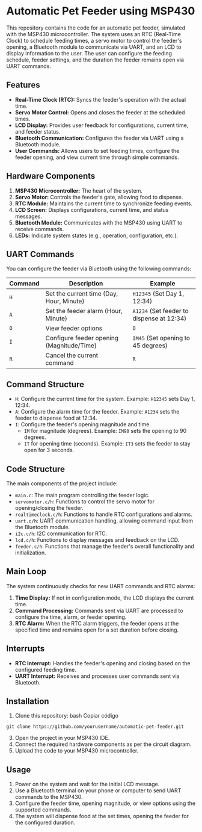 # Automatic Pet Feeder using MSP430

This repository contains the code for an automatic pet feeder, simulated with the MSP430 microcontroller. The system uses an RTC (Real-Time Clock) to schedule feeding times, a servo motor to control the feeder's opening, a Bluetooth module to communicate via UART, and an LCD to display information to the user. The user can configure the feeding schedule, feeder settings, and the duration the feeder remains open via UART commands.

## Features
* **Real-Time Clock (RTC):** Syncs the feeder's operation with the actual time.
* **Servo Motor Control:** Opens and closes the feeder at the scheduled times.
* **LCD Display:** Provides user feedback for configurations, current time, and feeder status.
* **Bluetooth Communication:** Configures the feeder via UART using a Bluetooth module.
* **User Commands:** Allows users to set feeding times, configure the feeder opening, and view current time through simple commands.

## Hardware Components
1. **MSP430 Microcontroller:** The heart of the system.
2. **Servo Motor:** Controls the feeder's gate, allowing food to dispense.
3. **RTC Module:** Maintains the current time to synchronize feeding events.
4. **LCD Screen:** Displays configurations, current time, and status messages.
5. **Bluetooth Module:** Communicates with the MSP430 using UART to receive commands.
6. **LEDs:** Indicate system states (e.g., operation, configuration, etc.).

## UART Commands
You can configure the feeder via Bluetooth using the following commands:

| Command |	Description |	Example |
| ------- | ----------- | ------- |
| `H` |	Set the current time (Day, Hour, Minute) |	`H12345` (Set Day 1, 12:34) |
| `A` |	Set the feeder alarm (Hour, Minute) |	`A1234` (Set feeder to dispense at 12:34) |
| `O` |	View feeder options |	`O` |
| `I` |	Configure feeder opening (Magnitude/Time) |	`IM45` (Set opening to 45 degrees) |
| `R` |	Cancel the current command |	`R` |

## Command Structure
* `H`: Configure the current time for the system. Example: `H12345` sets Day 1, 12:34.
* `A`: Configure the alarm time for the feeder. Example: `A1234` sets the feeder to dispense food at 12:34.
* `I`: Configure the feeder's opening magnitude and time.
  * `IM` for magnitude (degrees). Example: `IM90` sets the opening to 90 degrees.
  * `IT` for opening time (seconds). Example: `IT3` sets the feeder to stay open for 3 seconds.

## Code Structure
The main components of the project include:

* `main.c`: The main program controlling the feeder logic.
* `servomotor.c/h`: Functions to control the servo motor for opening/closing the feeder.
* `realtimeclock.c/h`: Functions to handle RTC configurations and alarms.
* `uart.c/h`: UART communication handling, allowing command input from the Bluetooth module.
* `i2c.c/h`: I2C communication for RTC.
* `lcd.c/h`: Functions to display messages and feedback on the LCD.
* `feeder.c/h`: Functions that manage the feeder's overall functionality and initialization.

## Main Loop
The system continuously checks for new UART commands and RTC alarms:

1. **Time Display:**  If not in configuration mode, the LCD displays the current time.
2. **Command Processing:**  Commands sent via UART are processed to configure the time, alarm, or feeder opening.
3. **RTC Alarm:**  When the RTC alarm triggers, the feeder opens at the specified time and remains open for a set duration before closing.

## Interrupts
* **RTC Interrupt:** Handles the feeder's opening and closing based on the configured feeding time.
* **UART Interrupt:** Receives and processes user commands sent via Bluetooth.

## Installation
1. Clone this repository:
bash
Copiar código
```
git clone https://github.com/yourusername/automatic-pet-feeder.git
```
3. Open the project in your MSP430 IDE.
4. Connect the required hardware components as per the circuit diagram.
5. Upload the code to your MSP430 microcontroller.

## Usage
1. Power on the system and wait for the initial LCD message.
2. Use a Bluetooth terminal on your phone or computer to send UART commands to the MSP430.
3. Configure the feeder time, opening magnitude, or view options using the supported commands.
4. The system will dispense food at the set times, opening the feeder for the configured duration.
